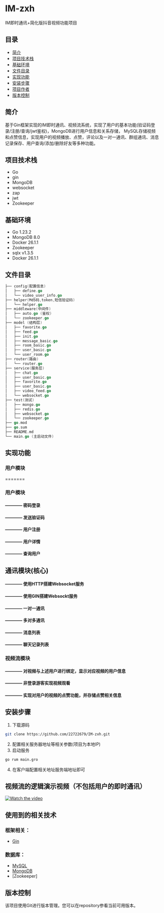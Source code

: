 # IM-zxh
IM即时通讯+简化版抖音视频功能项目

## 目录
 - [简介](#简介)
 - [项目技术栈](#项目技术栈)
 - [基础环境](#基础环境)
 - [文件目录](#文件目录)
 - [实现功能](#实现功能)
 - [安装步骤](#安装步骤)
 - [项目作者](项目作者)
 - [版本控制](版本控制)

## 简介
  基于Gin框架实现的IM即时通讯、视频流系统，实现了用户的基本功能(验证码登录/注册/查询/jwt鉴权)，MongoDB进行用户信息和关系存储， MySQL存储视频和点赞信息，实现用户的视频播放、点赞，评论以及一对一通讯、群组通讯、消息记录保存、用户查询/添加/删除好友等多种功能。
## 项目技术栈
 - Go
 - gin
 - MongoDB
 - websocket
 - zap
 - jwt
 - Zookeeper
## 基础环境
  - Go 1.23.2
  - MongoDB 8.0
  - Docker 26.1.1
  - Zookeeper
  - sqlx v1.3.5
  - Docker 26.1.1
## 文件目录
```go
├── config(配置信息)
│   ├── define.go
│   └── video_user_info.go
├── helper(Md5码,token,短信验证码)
│   └── helper.go
├── middleware(中间件)
│   ├── auto.go (鉴权)
│   └── zookeeper.go 
├── model (结构层)
│   ├── favorite.go
│   ├── feed.go
│   ├── init.go
│   ├── message_basic.go
│   ├── room_basic.go
│   ├── user_basic.go
│   └── user_room.go
├── router(路由)
│   └── router.go
├── service(服务层)
│   ├── chat.go
│   ├── user_basic.go
│   ├── favorite.go
│   ├── user_basic.go
│   ├── video_feed.go
│   └── websocket.go
├── test(测试)
│   ├── mongo.go
│   ├── redis.go
│   ├── websocket.go
│   └── zookeeper.go
├── go.mod
├── go.sum
├── README.md
└── main.go (主启动文件)
```
## 实现功能
###                 用户模块
=======
###  用户模块
####    ———— 密码登录
####    ———— 发送验证码
####    ———— 用户注册
####    ———— 用户详情
####    ———— 查询用户
## 通讯模块(核心)
####    ———— 使用HTTP搭建Websocket服务
####    ———— 使用GIN搭建Websockt服务
####    ———— 一对一通讯
####    ———— 多对多通讯
####    ———— 消息列表
####    ———— 聊天记录列表
### 视频流模块
####    ———— 对视频与上述用户进行绑定，显示对应视频的用户信息
####    ———— 非登录游客实现视频观看
####    ———— 实现对用户的视频的点赞功能，并存储点赞相关信息

## 安装步骤
1. 下载源码
```sh
git clone https://github.com/22722679/IM-zxh.git
```
2. 配置相关服务器地址等相关参数(项目为本地IP)
3. 启动服务
```sh
go rum main.gro
```
4. 在客户端配置相关地址服务端地址即可

## 视频流的逻辑演示视频（不包括用户的即时通讯）
[![Watch the video](https://lf3-static.bytednsdoc.com/obj/eden-cn/wthJoabvf_lm_tyvmahsWgpi/ljhwZthlaukjlkulzlp/images/introduce.png)](https://www.douyin.com/video/7274510760062111011)
## 使用到的相关技术
### 框架相关：
 - [Gin](https://gin-gonic.com/docs/)
### 数据库：
 - [MySQL](https://dev.mysql.com/doc/)
 - [MongoDB](https://www.mongodb.com/try/download/shell)
 - [Zookeeper]
## 版本控制
该项目使用Git进行版本管理。您可以在repository参看当前可用版本。


